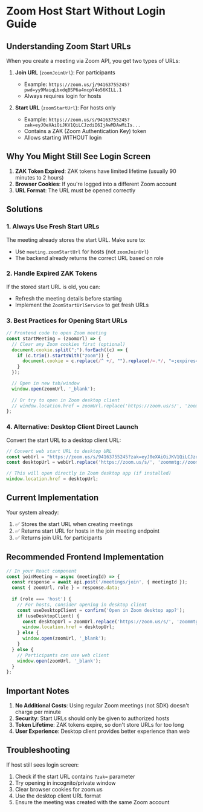 # Zoom Host Start Without Login Guide

## Understanding Zoom Start URLs

When you create a meeting via Zoom API, you get two types of URLs:

1. **Join URL** (`zoomJoinUrl`): For participants
   - Example: `https://zoom.us/j/94163755245?pwd=yy9MaiqLbxdqBSP6a4ncpY4o56KILL.1`
   - Always requires login for hosts

2. **Start URL** (`zoomStartUrl`): For hosts only
   - Example: `https://zoom.us/s/94163755245?zak=eyJ0eXAiOiJKV1QiLCJzdiI6IjAwMDAwMiIs...`
   - Contains a ZAK (Zoom Authentication Key) token
   - Allows starting WITHOUT login

## Why You Might Still See Login Screen

1. **ZAK Token Expired**: ZAK tokens have limited lifetime (usually 90 minutes to 2 hours)
2. **Browser Cookies**: If you're logged into a different Zoom account
3. **URL Format**: The URL must be opened correctly

## Solutions

### 1. Always Use Fresh Start URLs

The meeting already stores the start URL. Make sure to:
- Use `meeting.zoomStartUrl` for hosts (not `zoomJoinUrl`)
- The backend already returns the correct URL based on role

### 2. Handle Expired ZAK Tokens

If the stored start URL is old, you can:
- Refresh the meeting details before starting
- Implement the `ZoomStartUrlService` to get fresh URLs

### 3. Best Practices for Opening Start URLs

```javascript
// Frontend code to open Zoom meeting
const startMeeting = (zoomUrl) => {
  // Clear any Zoom cookies first (optional)
  document.cookie.split(";").forEach((c) => {
    if (c.trim().startsWith("zoom")) {
      document.cookie = c.replace(/^ +/, "").replace(/=.*/, "=;expires=" + new Date().toUTCString() + ";path=/");
    }
  });

  // Open in new tab/window
  window.open(zoomUrl, '_blank');
  
  // Or try to open in Zoom desktop client
  // window.location.href = zoomUrl.replace('https://zoom.us/s/', 'zoommtg://zoom.us/start?confno=');
};
```

### 4. Alternative: Desktop Client Direct Launch

Convert the start URL to a desktop client URL:

```javascript
// Convert web start URL to desktop URL
const webUrl = "https://zoom.us/s/94163755245?zak=eyJ0eXAiOiJKV1QiLCJzdiI6IjAwMDAwMiIs...";
const desktopUrl = webUrl.replace('https://zoom.us/s/', 'zoommtg://zoom.us/start?confno=');

// This will open directly in Zoom desktop app (if installed)
window.location.href = desktopUrl;
```

## Current Implementation

Your system already:
1. ✅ Stores the start URL when creating meetings
2. ✅ Returns start URL for hosts in the join meeting endpoint
3. ✅ Returns join URL for participants

## Recommended Frontend Implementation

```javascript
// In your React component
const joinMeeting = async (meetingId) => {
  const response = await api.post('/meetings/join', { meetingId });
  const { zoomUrl, role } = response.data;
  
  if (role === 'host') {
    // For hosts, consider opening in desktop client
    const useDesktopClient = confirm('Open in Zoom desktop app?');
    if (useDesktopClient) {
      const desktopUrl = zoomUrl.replace('https://zoom.us/s/', 'zoommtg://zoom.us/start?confno=');
      window.location.href = desktopUrl;
    } else {
      window.open(zoomUrl, '_blank');
    }
  } else {
    // Participants can use web client
    window.open(zoomUrl, '_blank');
  }
};
```

## Important Notes

1. **No Additional Costs**: Using regular Zoom meetings (not SDK) doesn't charge per minute
2. **Security**: Start URLs should only be given to authorized hosts
3. **Token Lifetime**: ZAK tokens expire, so don't store URLs for too long
4. **User Experience**: Desktop client provides better experience than web

## Troubleshooting

If host still sees login screen:
1. Check if the start URL contains `?zak=` parameter
2. Try opening in incognito/private window
3. Clear browser cookies for zoom.us
4. Use the desktop client URL format
5. Ensure the meeting was created with the same Zoom account
